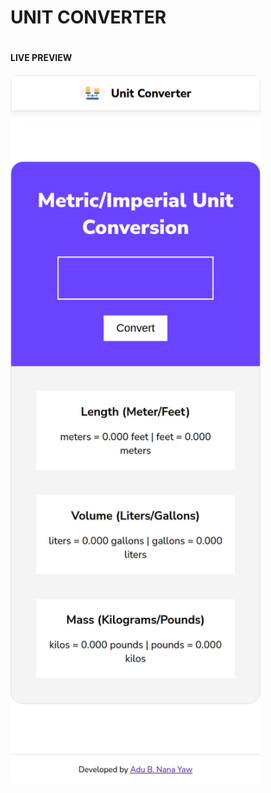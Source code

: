 <h1> UNIT CONVERTER <h1>
  <h4> LIVE PREVIEW <h4>
    <a href="https://papaya-marigold-43e7eb.netlify.app/"><img src="/screenshot.png" alt="" width="400px" style="border-radius: 0.8em;"></a>
